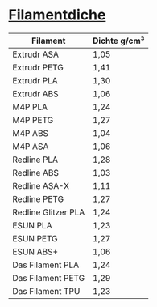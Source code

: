 # <u>__Filamentdiche__</u>  
  
Filament | Dichte g/cm³
---|---|
Extrudr ASA | 1,05  
Extrudr PETG | 1,41  
Extrudr PLA | 1,30  
Extrudr ABS | 1,06  
M4P PLA | 1,24  
M4P PETG | 1,27  
M4P ABS | 1,04  
M4P ASA | 1,06  
Redline PLA | 1,28  
Redline ABS | 1,03  
Redline ASA-X | 1,11  
Redline PETG | 1,27  
Redline Glitzer PLA | 1,24
ESUN PLA | 1,23  
ESUN PETG | 1,27  
ESUN ABS+ | 1,06  
Das Filament PLA| 1,24
Das Filament PETG | 1,29
Das Filament TPU | 1,23